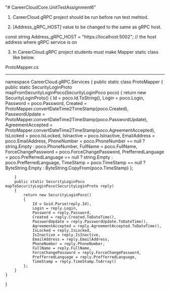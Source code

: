 "# CareerCloudCore.UnitTestAssignment6" 

1. CareerCloud.gRPC project should be run before run test mehtod. 

2. [Address_gRPC_HOST] value to be changed to the same as gRPC host.

const string Address_gRPC_HOST = "https://localhost:5002"; // the host address where gRPC service is on

3. In CareerCloud.gRPC project students must make Mapper static class like below.

ProtoMapper.cs 
************************
namespace CareerCloud.gRPC.Services
{
    public static class ProtoMapper
    {
        public static SecurityLoginProto mapFromSecurityLoginPoco(SecurityLoginPoco poco)
        {
            return new SecurityLoginProto()
            {
                Id = poco.Id.ToString(),
                Login = poco.Login,
                Password = poco.Password,
                Created = ProtoMapper.convertDateTime2TimeStamp(poco.Created),
                PasswordUpdate = ProtoMapper.convertDateTime2TimeStamp(poco.PasswordUpdate),
                AgreementAccepted = ProtoMapper.convertDateTime2TimeStamp(poco.AgreementAccepted),
                IsLocked = poco.IsLocked,
                IsInactive = poco.IsInactive,
                EmailAddress = poco.EmailAddress,
                PhoneNumber = poco.PhoneNumber == null ? string.Empty : poco.PhoneNumber,
                FullName = poco.FullName,
                ForceChangePassword = poco.ForceChangePassword,
                PrefferredLanguage = poco.PrefferredLanguage == null ? string.Empty : poco.PrefferredLanguage,
                TimeStamp = poco.TimeStamp == null ? ByteString.Empty : ByteString.CopyFrom(poco.TimeStamp)
            };

        }
        public static SecurityLoginPoco mapToSecurityLoginPoco(SecurityLoginProto reply)
        {
            return new SecurityLoginPoco()
            {
                Id = Guid.Parse(reply.Id),
                Login = reply.Login,
                Password = reply.Password,
                Created = reply.Created.ToDateTime(),
                PasswordUpdate = reply.PasswordUpdate.ToDateTime(),
                AgreementAccepted = reply.AgreementAccepted.ToDateTime(),
                IsLocked = reply.IsLocked,
                IsInactive = reply.IsInactive,
                EmailAddress = reply.EmailAddress,
                PhoneNumber = reply.PhoneNumber,
                FullName = reply.FullName,
                ForceChangePassword = reply.ForceChangePassword,
                PrefferredLanguage = reply.PrefferredLanguage,
                TimeStamp = reply.TimeStamp.ToArray()
            };
        }
    }
}